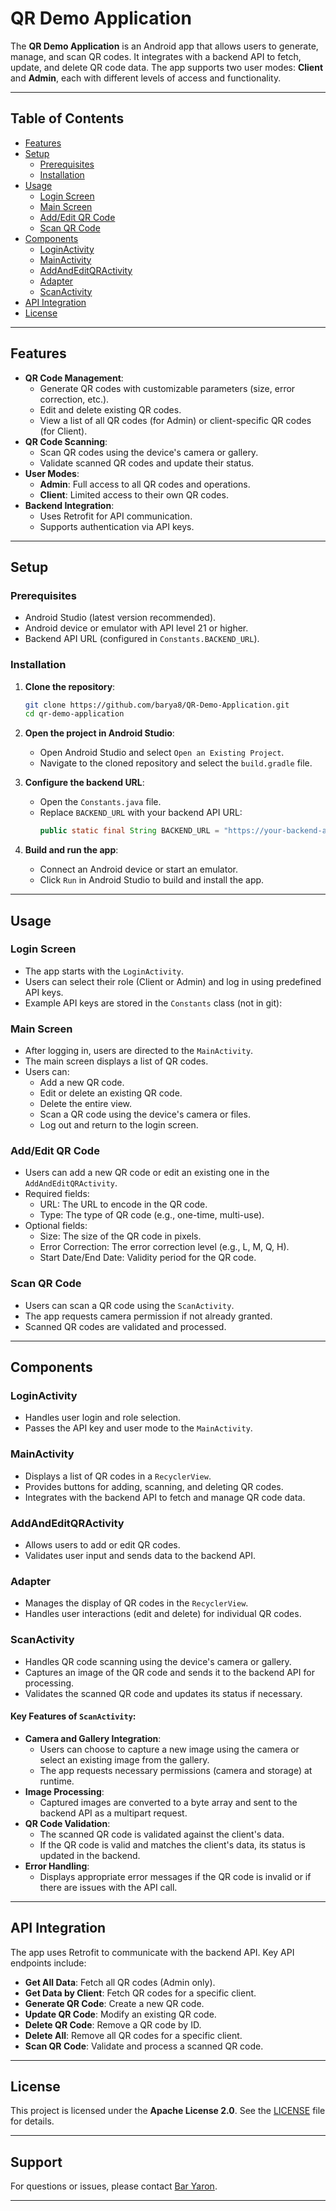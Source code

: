# QR Demo Application

The **QR Demo Application** is an Android app that allows users to generate, manage, and scan QR codes. It integrates with a backend API to fetch, update, and delete QR code data. The app supports two user modes: **Client** and **Admin**, each with different levels of access and functionality.

---

## Table of Contents

- [Features](#features)
- [Setup](#setup)
  - [Prerequisites](#prerequisites)
  - [Installation](#installation)
- [Usage](#usage)
  - [Login Screen](#login-screen)
  - [Main Screen](#main-screen)
  - [Add/Edit QR Code](#addedit-qr-code)
  - [Scan QR Code](#scan-qr-code)
- [Components](#components)
  - [LoginActivity](#loginactivity)
  - [MainActivity](#mainactivity)
  - [AddAndEditQRActivity](#addandeditqractivity)
  - [Adapter](#adapter)
  - [ScanActivity](#scanactivity)
- [API Integration](#api-integration)
- [License](#license)

---

## Features

- **QR Code Management**:
  - Generate QR codes with customizable parameters (size, error correction, etc.).
  - Edit and delete existing QR codes.
  - View a list of all QR codes (for Admin) or client-specific QR codes (for Client).
- **QR Code Scanning**:
  - Scan QR codes using the device's camera or gallery.
  - Validate scanned QR codes and update their status.
- **User Modes**:
  - **Admin**: Full access to all QR codes and operations.
  - **Client**: Limited access to their own QR codes.
- **Backend Integration**:
  - Uses Retrofit for API communication.
  - Supports authentication via API keys.

---

## Setup

### Prerequisites

- Android Studio (latest version recommended).
- Android device or emulator with API level 21 or higher.
- Backend API URL (configured in `Constants.BACKEND_URL`).

### Installation

1. **Clone the repository**:
   ```bash
   git clone https://github.com/barya8/QR-Demo-Application.git
   cd qr-demo-application
   ```

2. **Open the project in Android Studio**:
   - Open Android Studio and select `Open an Existing Project`.
   - Navigate to the cloned repository and select the `build.gradle` file.

3. **Configure the backend URL**:
   - Open the `Constants.java` file.
   - Replace `BACKEND_URL` with your backend API URL:
	 ```java
	 public static final String BACKEND_URL = "https://your-backend-api.com/";
	 ```

4. **Build and run the app**:
   - Connect an Android device or start an emulator.
   - Click `Run` in Android Studio to build and install the app.

---

## Usage

### Login Screen

- The app starts with the `LoginActivity`.
- Users can select their role (Client or Admin) and log in using predefined API keys.
- Example API keys are stored in the `Constants` class (not in git):

### Main Screen

- After logging in, users are directed to the `MainActivity`.
- The main screen displays a list of QR codes.
- Users can:
  - Add a new QR code.
  - Edit or delete an existing QR code.
  - Delete the entire view.
  - Scan a QR code using the device's camera or files.
  - Log out and return to the login screen.

### Add/Edit QR Code

- Users can add a new QR code or edit an existing one in the `AddAndEditQRActivity`.
- Required fields:
  - URL: The URL to encode in the QR code.
  - Type: The type of QR code (e.g., one-time, multi-use).
- Optional fields:
  - Size: The size of the QR code in pixels.
  - Error Correction: The error correction level (e.g., L, M, Q, H).
  - Start Date/End Date: Validity period for the QR code.

### Scan QR Code

- Users can scan a QR code using the `ScanActivity`.
- The app requests camera permission if not already granted.
- Scanned QR codes are validated and processed.

---

## Components

### LoginActivity

- Handles user login and role selection.
- Passes the API key and user mode to the `MainActivity`.

### MainActivity

- Displays a list of QR codes in a `RecyclerView`.
- Provides buttons for adding, scanning, and deleting QR codes.
- Integrates with the backend API to fetch and manage QR code data.

### AddAndEditQRActivity

- Allows users to add or edit QR codes.
- Validates user input and sends data to the backend API.

### Adapter

- Manages the display of QR codes in the `RecyclerView`.
- Handles user interactions (edit and delete) for individual QR codes.

### ScanActivity

- Handles QR code scanning using the device's camera or gallery.
- Captures an image of the QR code and sends it to the backend API for processing.
- Validates the scanned QR code and updates its status if necessary.

#### Key Features of `ScanActivity`:
- **Camera and Gallery Integration**:
  - Users can choose to capture a new image using the camera or select an existing image from the gallery.
  - The app requests necessary permissions (camera and storage) at runtime.
- **Image Processing**:
  - Captured images are converted to a byte array and sent to the backend API as a multipart request.
- **QR Code Validation**:
  - The scanned QR code is validated against the client's data.
  - If the QR code is valid and matches the client's data, its status is updated in the backend.
- **Error Handling**:
  - Displays appropriate error messages if the QR code is invalid or if there are issues with the API call.

---

## API Integration

The app uses Retrofit to communicate with the backend API. Key API endpoints include:

- **Get All Data**: Fetch all QR codes (Admin only).
- **Get Data by Client**: Fetch QR codes for a specific client.
- **Generate QR Code**: Create a new QR code.
- **Update QR Code**: Modify an existing QR code.
- **Delete QR Code**: Remove a QR code by ID.
- **Delete All**: Remove all QR codes for a specific client.
- **Scan QR Code**: Validate and process a scanned QR code.

---

## License

This project is licensed under the **Apache License 2.0**. See the [LICENSE](LICENSE) file for details.

---

## Support

For questions or issues, please contact [Bar Yaron](mailto:bar.yaron@s.afeka.ac.il).

---
